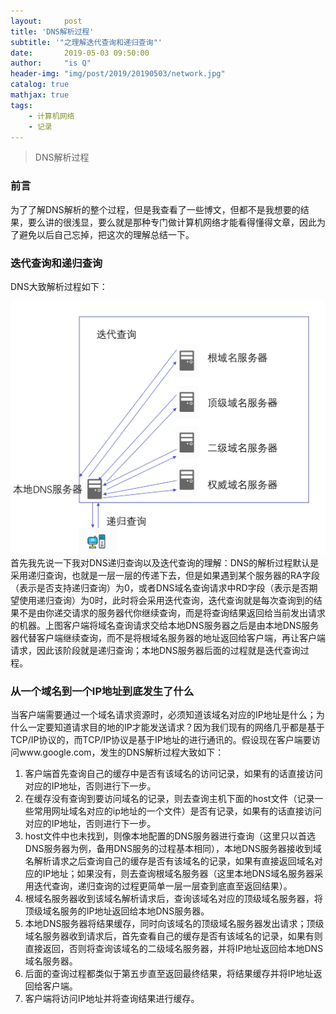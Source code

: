 ```yaml
---
layout:     post
title: 'DNS解析过程'
subtitle: '"之理解迭代查询和递归查询"'
date:       2019-05-03 09:50:00
author:     "is Q"
header-img: "img/post/2019/20190503/network.jpg"
catalog: true
mathjax: true
tags:
    - 计算机网络
    - 记录
---
```


> DNS解析过程

### 前言

为了了解DNS解析的整个过程，但是我查看了一些博文，但都不是我想要的结果，要么讲的很浅显，要么就是那种专门做计算机网络才能看得懂得文章，因此为了避免以后自己忘掉，把这次的理解总结一下。

### 迭代查询和递归查询

DNS大致解析过程如下：  

![DNS解析流程](/img/post/2019/20190503/dns-parse.png)
首先我先说一下我对DNS递归查询以及迭代查询的理解：DNS的解析过程默认是采用递归查询，也就是一层一层的传递下去，但是如果遇到某个服务器的RA字段（表示是否支持递归查询）为0，或者DNS域名查询请求中RD字段（表示是否期望使用递归查询）为0时，此时将会采用迭代查询，迭代查询就是每次查询到的结果不是由你递交请求的服务器代你继续查询，而是将查询结果返回给当前发出请求的机器。上图客户端将域名查询请求交给本地DNS服务器之后是由本地DNS服务器代替客户端继续查询，而不是将根域名服务器的地址返回给客户端，再让客户端请求，因此该阶段就是递归查询；本地DNS服务器后面的过程就是迭代查询过程。

### 从一个域名到一个IP地址到底发生了什么

当客户端需要通过一个域名请求资源时，必须知道该域名对应的IP地址是什么；为什么一定要知道请求目的地的IP才能发送请求？因为我们现有的网络几乎都是基于TCP/IP协议的，而TCP/IP协议是基于IP地址的进行通讯的。假设现在客户端要访问www.google.com，发生的DNS解析过程大致如下：  

1. 客户端首先查询自己的缓存中是否有该域名的访问记录，如果有的话直接访问对应的IP地址，否则进行下一步。
2. 在缓存没有查询到要访问域名的记录，则去查询主机下面的host文件（记录一些常用网址域名对应的ip地址的一个文件）是否有记录，如果有的话直接访问对应的IP地址，否则进行下一步。
3. host文件中也未找到，则像本地配置的DNS服务器进行查询（这里只以首选DNS服务器为例，备用DNS服务的过程基本相同），本地DNS服务器接收到域名解析请求之后查询自己的缓存是否有该域名的记录，如果有直接返回域名对应的IP地址；如果没有，则去查询根域名服务器（这里本地DNS域名服务器采用迭代查询，递归查询的过程更简单一层一层查到底直至返回结果）。
4. 根域名服务器收到该域名解析请求后，查询该域名对应的顶级域名服务器，将顶级域名服务的IP地址返回给本地DNS服务器。
5. 本地DNS服务器将结果缓存，同时向该域名的顶级域名服务器发出请求；顶级域名服务器收到请求后，首先查看自己的缓存是否有该域名的记录，如果有则直接返回，否则将查询该域名的二级域名服务器，并将IP地址返回给本地DNS域名服务器。
6. 后面的查询过程都类似于第五步直至返回最终结果，将结果缓存并将IP地址返回给客户端。
7. 客户端将访问IP地址并将查询结果进行缓存。  